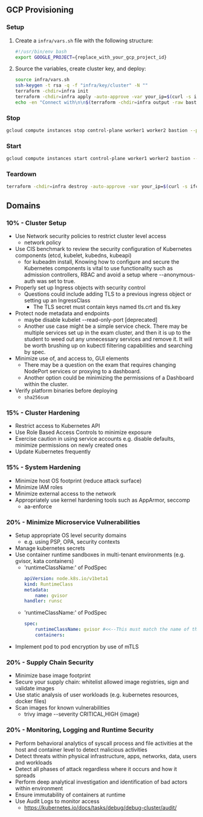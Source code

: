 ## GCP Provisioning

### Setup

1. Create a `infra/vars.sh` file with the following structure:

    ```sh
    #!/usr/bin/env bash
    export GOOGLE_PROJECT={replace_with_your_gcp_project_id}
    ```

2. Source the variables, create cluster key, and deploy:

    ```sh
    source infra/vars.sh
    ssh-keygen -t rsa -q -f "infra/key/cluster" -N ""
    terraform -chdir=infra init
    terraform -chdir=infra apply -auto-approve -var your_ip=$(curl -s ifconfig.me) -var project_id=$GOOGLE_PROJECT -var user=$USER
    echo -en "Connect with\n\n$(terraform -chdir=infra output -raw bastion_ssh_command)\n\n"
    ```

### Stop

```sh
gcloud compute instances stop control-plane worker1 worker2 bastion --project=$GOOGLE_PROJECT --zone=us-central1-a
```

### Start

```sh
gcloud compute instances start control-plane worker1 worker2 bastion --project=$GOOGLE_PROJECT --zone=us-central1-a
```

### Teardown

```sh
terraform -chdir=infra destroy -auto-approve -var your_ip=$(curl -s ifconfig.me) -var project_id=$GOOGLE_PROJECT -var user=$USER
```

## Domains

### 10% - Cluster Setup
- Use Network security policies to restrict cluster level access
    - network policy
- Use CIS benchmark to review the security configuration of Kubernetes components (etcd, kubelet, kubedns, kubeapi)
    - for kubeadm install, Knowing how to configure and secure the Kubernetes components is vital to use functionality such as admission controllers, RBAC and avoid a setup where --anonymous-auth was set to true.
- Properly set up Ingress objects with security control
    - Questions could include adding TLS to a previous ingress object or setting up an IngressClass
        - The TLS secret must contain keys named tls.crt and tls.key
- Protect node metadata and endpoints
    - maybe disable kubelet --read-only-port [deprecated]
    - Another use case might be a simple service check. There may be multiple services set up in the exam cluster, and then it is up to the student to weed out any unnecessary services and remove it. It will be worth brushing up on kubectl filtering capabilities and searching by spec.
- Minimize use of, and access to, GUI elements
    - There may be a question on the exam that requires changing NodePort services or proxying to a dashboard.
    - Another option could be minimizing the permissions of a Dashboard within the cluster.
- Verify platform binaries before deploying
    - `sha256sum`

### 15% - Cluster Hardening
- Restrict access to Kubernetes API
- Use Role Based Access Controls to minimize exposure
- Exercise caution in using service accounts e.g. disable defaults, minimize permissions on newly created ones
- Update Kubernetes frequently

### 15% - System Hardening
- Minimize host OS footprint (reduce attack surface)
- Minimize IAM roles
- Minimize external access to the network
- Appropriately use kernel hardening tools such as AppArmor, seccomp
    - aa-enforce

### 20% - Minimize Microservice Vulnerabilities
- Setup appropriate OS level security domains 
    - e.g. using PSP, OPA, security contexts
- Manage kubernetes secrets
- Use container runtime sandboxes in multi-tenant environments (e.g. gvisor, kata containers)
    - 'runtimeClassName:' of PodSpec
        ```yaml
        apiVersion: node.k8s.io/v1beta1
        kind: RuntimeClass
        metadata:
            name: gvisor
        handler: runsc
        ```
    - 'runtimeClassName:' of PodSpec
        ```yaml
        spec:
            runtimeClassName: gvisor #<<--This must match the name of the runtime above
            containers:
        ```
- Implement pod to pod encryption by use of mTLS

### 20% - Supply Chain Security
- Minimize base image footprint
- Secure your supply chain: whitelist allowed image registries, sign and validate images
- Use static analysis of user workloads (e.g. kubernetes resources, docker files)
- Scan images for known vulnerabilities
    - trivy image --severity CRITICAL,HIGH {image}

### 20% - Monitoring, Logging and Runtime Security
- Perform behavioral analytics of syscall process and file activities at the host and container
 level to detect malicious activities
- Detect threats within physical infrastructure, apps, networks, data, users and workloads
- Detect all phases of attack regardless where it occurs and how it spreads
- Perform deep analytical investigation and identification of bad actors within environment
- Ensure immutability of containers at runtime
- Use Audit Logs to monitor access
    - https://kubernetes.io/docs/tasks/debug/debug-cluster/audit/